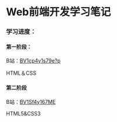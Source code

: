 # **Web前端开发学习笔记**

### 学习进度：

#### 第一阶段：

B站：[BV1cp4y1s79e?p](https://www.bilibili.com/video/BV1cp4y1s79e?p)

HTML＆CSS

#### 第二阶段

B站：[BV1Sf4y167ME](https://www.bilibili.com/video/BV1Sf4y167ME)

HTML5&CSS3
